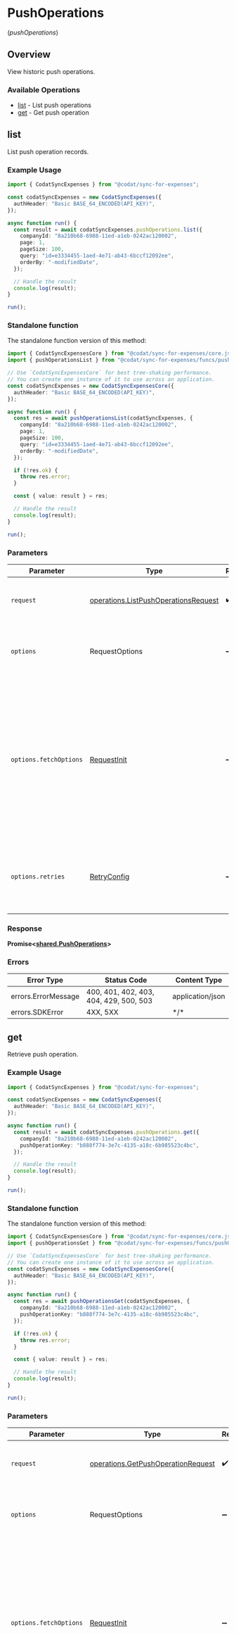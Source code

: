 # PushOperations
(*pushOperations*)

## Overview

View historic push operations.

### Available Operations

* [list](#list) - List push operations
* [get](#get) - Get push operation

## list

List push operation records.

### Example Usage

```typescript
import { CodatSyncExpenses } from "@codat/sync-for-expenses";

const codatSyncExpenses = new CodatSyncExpenses({
  authHeader: "Basic BASE_64_ENCODED(API_KEY)",
});

async function run() {
  const result = await codatSyncExpenses.pushOperations.list({
    companyId: "8a210b68-6988-11ed-a1eb-0242ac120002",
    page: 1,
    pageSize: 100,
    query: "id=e3334455-1aed-4e71-ab43-6bccf12092ee",
    orderBy: "-modifiedDate",
  });

  // Handle the result
  console.log(result);
}

run();
```

### Standalone function

The standalone function version of this method:

```typescript
import { CodatSyncExpensesCore } from "@codat/sync-for-expenses/core.js";
import { pushOperationsList } from "@codat/sync-for-expenses/funcs/pushOperationsList.js";

// Use `CodatSyncExpensesCore` for best tree-shaking performance.
// You can create one instance of it to use across an application.
const codatSyncExpenses = new CodatSyncExpensesCore({
  authHeader: "Basic BASE_64_ENCODED(API_KEY)",
});

async function run() {
  const res = await pushOperationsList(codatSyncExpenses, {
    companyId: "8a210b68-6988-11ed-a1eb-0242ac120002",
    page: 1,
    pageSize: 100,
    query: "id=e3334455-1aed-4e71-ab43-6bccf12092ee",
    orderBy: "-modifiedDate",
  });

  if (!res.ok) {
    throw res.error;
  }

  const { value: result } = res;

  // Handle the result
  console.log(result);
}

run();
```

### Parameters

| Parameter                                                                                                                                                                      | Type                                                                                                                                                                           | Required                                                                                                                                                                       | Description                                                                                                                                                                    |
| ------------------------------------------------------------------------------------------------------------------------------------------------------------------------------ | ------------------------------------------------------------------------------------------------------------------------------------------------------------------------------ | ------------------------------------------------------------------------------------------------------------------------------------------------------------------------------ | ------------------------------------------------------------------------------------------------------------------------------------------------------------------------------ |
| `request`                                                                                                                                                                      | [operations.ListPushOperationsRequest](../../sdk/models/operations/listpushoperationsrequest.md)                                                                               | :heavy_check_mark:                                                                                                                                                             | The request object to use for the request.                                                                                                                                     |
| `options`                                                                                                                                                                      | RequestOptions                                                                                                                                                                 | :heavy_minus_sign:                                                                                                                                                             | Used to set various options for making HTTP requests.                                                                                                                          |
| `options.fetchOptions`                                                                                                                                                         | [RequestInit](https://developer.mozilla.org/en-US/docs/Web/API/Request/Request#options)                                                                                        | :heavy_minus_sign:                                                                                                                                                             | Options that are passed to the underlying HTTP request. This can be used to inject extra headers for examples. All `Request` options, except `method` and `body`, are allowed. |
| `options.retries`                                                                                                                                                              | [RetryConfig](../../lib/utils/retryconfig.md)                                                                                                                                  | :heavy_minus_sign:                                                                                                                                                             | Enables retrying HTTP requests under certain failure conditions.                                                                                                               |

### Response

**Promise\<[shared.PushOperations](../../sdk/models/shared/pushoperations.md)\>**

### Errors

| Error Type                             | Status Code                            | Content Type                           |
| -------------------------------------- | -------------------------------------- | -------------------------------------- |
| errors.ErrorMessage                    | 400, 401, 402, 403, 404, 429, 500, 503 | application/json                       |
| errors.SDKError                        | 4XX, 5XX                               | \*/\*                                  |

## get

Retrieve push operation.

### Example Usage

```typescript
import { CodatSyncExpenses } from "@codat/sync-for-expenses";

const codatSyncExpenses = new CodatSyncExpenses({
  authHeader: "Basic BASE_64_ENCODED(API_KEY)",
});

async function run() {
  const result = await codatSyncExpenses.pushOperations.get({
    companyId: "8a210b68-6988-11ed-a1eb-0242ac120002",
    pushOperationKey: "b888f774-3e7c-4135-a18c-6b985523c4bc",
  });

  // Handle the result
  console.log(result);
}

run();
```

### Standalone function

The standalone function version of this method:

```typescript
import { CodatSyncExpensesCore } from "@codat/sync-for-expenses/core.js";
import { pushOperationsGet } from "@codat/sync-for-expenses/funcs/pushOperationsGet.js";

// Use `CodatSyncExpensesCore` for best tree-shaking performance.
// You can create one instance of it to use across an application.
const codatSyncExpenses = new CodatSyncExpensesCore({
  authHeader: "Basic BASE_64_ENCODED(API_KEY)",
});

async function run() {
  const res = await pushOperationsGet(codatSyncExpenses, {
    companyId: "8a210b68-6988-11ed-a1eb-0242ac120002",
    pushOperationKey: "b888f774-3e7c-4135-a18c-6b985523c4bc",
  });

  if (!res.ok) {
    throw res.error;
  }

  const { value: result } = res;

  // Handle the result
  console.log(result);
}

run();
```

### Parameters

| Parameter                                                                                                                                                                      | Type                                                                                                                                                                           | Required                                                                                                                                                                       | Description                                                                                                                                                                    |
| ------------------------------------------------------------------------------------------------------------------------------------------------------------------------------ | ------------------------------------------------------------------------------------------------------------------------------------------------------------------------------ | ------------------------------------------------------------------------------------------------------------------------------------------------------------------------------ | ------------------------------------------------------------------------------------------------------------------------------------------------------------------------------ |
| `request`                                                                                                                                                                      | [operations.GetPushOperationRequest](../../sdk/models/operations/getpushoperationrequest.md)                                                                                   | :heavy_check_mark:                                                                                                                                                             | The request object to use for the request.                                                                                                                                     |
| `options`                                                                                                                                                                      | RequestOptions                                                                                                                                                                 | :heavy_minus_sign:                                                                                                                                                             | Used to set various options for making HTTP requests.                                                                                                                          |
| `options.fetchOptions`                                                                                                                                                         | [RequestInit](https://developer.mozilla.org/en-US/docs/Web/API/Request/Request#options)                                                                                        | :heavy_minus_sign:                                                                                                                                                             | Options that are passed to the underlying HTTP request. This can be used to inject extra headers for examples. All `Request` options, except `method` and `body`, are allowed. |
| `options.retries`                                                                                                                                                              | [RetryConfig](../../lib/utils/retryconfig.md)                                                                                                                                  | :heavy_minus_sign:                                                                                                                                                             | Enables retrying HTTP requests under certain failure conditions.                                                                                                               |

### Response

**Promise\<[shared.PushOperation](../../sdk/models/shared/pushoperation.md)\>**

### Errors

| Error Type                        | Status Code                       | Content Type                      |
| --------------------------------- | --------------------------------- | --------------------------------- |
| errors.ErrorMessage               | 401, 402, 403, 404, 429, 500, 503 | application/json                  |
| errors.SDKError                   | 4XX, 5XX                          | \*/\*                             |